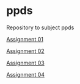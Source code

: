 # ppds
Repository to subject ppds

[Assignment 01](https://github.com/Samo8/ppds/tree/01)

[Assignment 02](https://github.com/Samo8/ppds/tree/02)

[Assignment 03](https://github.com/Samo8/ppds/tree/03)

[Assignment 04](https://github.com/Samo8/ppds/tree/04)